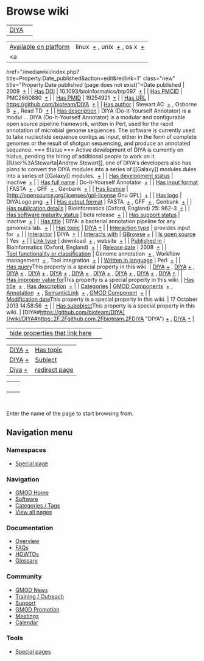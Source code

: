 



<span id="top"></span>




# <span dir="auto">Browse wiki</span>






|                           |     |
|---------------------------|-----|
| [DIYA](/wiki/DIYA "DIYA") |     |

|  |  |
|----|----|
| [Available on platform](/wiki/Property%3AAvailable_on_platform "Property:Available on platform") | <span class="smwb-value">linux  <span class="smwsearch">[+](/wiki/Special%3ASearchByProperty/Available-20on-20platform/linux "Special%3ASearchByProperty/Available-20on-20platform/linux")</span></span> , <span class="smwb-value">unix  <span class="smwsearch">[+](/wiki/Special%3ASearchByProperty/Available-20on-20platform/unix "Special%3ASearchByProperty/Available-20on-20platform/unix")</span></span> , <span class="smwb-value">os x  <span class="smwsearch">[+](/wiki/Special%3ASearchByProperty/Available-20on-20platform/os-20x "Special%3ASearchByProperty/Available-20on-20platform/os-20x")</span></span> |
| <a
href="/mediawiki/index.php?title=Property:Date_published&amp;action=edit&amp;redlink=1"
class="new"
title="Property:Date published (page does not exist)">Date published</a> | <span class="smwb-value">2009  <span class="smwsearch">[+](/wiki/Special%3ASearchByProperty/Date-20published/2009 "Special%3ASearchByProperty/Date-20published/2009")</span></span> |
| <a
href="/mediawiki/index.php?title=Property:Has_DOI&amp;action=edit&amp;redlink=1"
class="new" title="Property:Has DOI (page does not exist)">Has DOI</a> | <span class="smwb-value">10.1093/bioinformatics/btp097  <span class="smwsearch">[+](/wiki/Special%3ASearchByProperty/Has-20DOI/10.1093-2Fbioinformatics-2Fbtp097 "Special%3ASearchByProperty/Has-20DOI/10.1093-2Fbioinformatics-2Fbtp097")</span></span> |
| <a
href="/mediawiki/index.php?title=Property:Has_PMCID&amp;action=edit&amp;redlink=1"
class="new"
title="Property:Has PMCID (page does not exist)">Has PMCID</a> | <span class="smwb-value">PMC2660880  <span class="smwsearch">[+](/wiki/Special%3ASearchByProperty/Has-20PMCID/PMC2660880 "Special%3ASearchByProperty/Has-20PMCID/PMC2660880")</span></span> |
| <a
href="/mediawiki/index.php?title=Property:Has_PMID&amp;action=edit&amp;redlink=1"
class="new" title="Property:Has PMID (page does not exist)">Has PMID</a> | <span class="smwb-value">19254921  <span class="smwsearch">[+](/wiki/Special%3ASearchByProperty/Has-20PMID/19254921 "Special%3ASearchByProperty/Has-20PMID/19254921")</span></span> |
| [Has URL](/wiki/Property%3AHas_URL "Property:Has URL") | <span class="smwb-value"><a href="https://github.com/bioteam/DIYA" class="external"
rel="nofollow">https://github.com/bioteam/DIYA</a>  <span class="smwsearch">[+](/wiki/Special%3ASearchByProperty/Has-20URL/https%3A-2F-2Fgithub.com-2Fbioteam-2FDIYA "Special%3ASearchByProperty/Has-20URL/https%3A-2F-2Fgithub.com-2Fbioteam-2FDIYA")</span></span> |
| <a
href="/mediawiki/index.php?title=Property:Has_author&amp;action=edit&amp;redlink=1"
class="new"
title="Property:Has author (page does not exist)">Has author</a> | <span class="smwb-value">Stewart AC  <span class="smwsearch">[+](/wiki/Special%3ASearchByProperty/Has-20author/Stewart-20AC "Special%3ASearchByProperty/Has-20author/Stewart-20AC")</span></span> , <span class="smwb-value">Osborne B  <span class="smwsearch">[+](/wiki/Special%3ASearchByProperty/Has-20author/Osborne-20B "Special%3ASearchByProperty/Has-20author/Osborne-20B")</span></span> , <span class="smwb-value">Read TD  <span class="smwsearch">[+](/wiki/Special%3ASearchByProperty/Has-20author/Read-20TD "Special%3ASearchByProperty/Has-20author/Read-20TD")</span></span> |
| [Has description](/wiki/Property%3AHas_description "Property:Has description") | <span class="smwb-value">DIYA (Do-It-Yourself Annotator) is a modul<span class="smw-highlighter" data-type="2" state="persistent" data-title="Information"><span class="smwtext"> … </span><span class="smwttcontent">DIYA (Do-It-Yourself Annotator) is a modular and configurable open source pipeline framework, written in Perl, used for the rapid annotation of microbial genome sequences. The software is currently used to take nucleotide sequence contigs as input, either in the form of complete genomes or the result of shotgun sequencing, and produce an annotated sequence. === Status === Active development of DIYA is currently on hiatus, pending the hiring of additional people to work on it. \[\[User%3AStewarta\|Andrew Stewart\]\], one of DIYA's developers also has plans to convert the DIYA modules into a series of \[\[Galaxy\]\] modules.</span></span>dules into a series of \[\[Galaxy\]\] modules.  <span class="smwsearch">[+](/mediawiki/index.php?title=Special%3ASearchByProperty&x=Has-20description%2FDIYA-20%28Do-2DIt-2DYourself-20Annotator%29-20is-20a-20modular-20and-20configurable-20open-20source-20pipeline-20framework%2C-20written-20in-20Perl%2C-20used-20for-20the-20rapid-20annotation-20of-20microbial-20genome-20sequences.-20The-20software-20is-20currently-20used-20to-20take-20nucleotide-20sequence-20contigs-20as-20input%2C-20either-20in-20the-20form-20of-20complete-20genomes-20or-20the-20result-20of-20shotgun-20sequencing%2C-20and-20produce-20an-20annotated-20sequence.-0A-0A%3D%3D%3D-20Status-20%3D%3D%3D-0A-0AActive-20development-20of-20DIYA-20is-20currently-20on-20hiatus%2C-20pending-20the-20hiring-20of-20additional-20people-20to-20work-20on-20it.-20-20-5B-5BUser%3AStewarta-7CAndrew-20Stewart-5D-5D%2C-20one-20of-20DIYA%27s-20developers-20also-20has-20plans-20to-20convert-20the-20DIYA-20modules-20into-20a-20series-20of-20-5B-5BGalaxy-5D-5D-20modules. "Special%3ASearchByProperty")</span></span> |
| [Has development status](/wiki/Property%3AHas_development_status "Property:Has development status") | <span class="smwb-value">inactive  <span class="smwsearch">[+](/wiki/Special%3ASearchByProperty/Has-20development-20status/inactive "Special%3ASearchByProperty/Has-20development-20status/inactive")</span></span> |
| <a
href="/mediawiki/index.php?title=Property:Has_full_name&amp;action=edit&amp;redlink=1"
class="new"
title="Property:Has full name (page does not exist)">Has full name</a> | <span class="smwb-value">Do-It-Yourself Annotator  <span class="smwsearch">[+](/wiki/Special%3ASearchByProperty/Has-20full-20name/Do-2DIt-2DYourself-20Annotator "Special%3ASearchByProperty/Has-20full-20name/Do-2DIt-2DYourself-20Annotator")</span></span> |
| [Has input format](/wiki/Property%3AHas_input_format "Property:Has input format") | <span class="smwb-value">FASTA  <span class="smwsearch">[+](/wiki/Special%3ASearchByProperty/Has-20input-20format/FASTA "Special%3ASearchByProperty/Has-20input-20format/FASTA")</span></span> , <span class="smwb-value">GFF  <span class="smwsearch">[+](/wiki/Special%3ASearchByProperty/Has-20input-20format/GFF "Special%3ASearchByProperty/Has-20input-20format/GFF")</span></span> , <span class="smwb-value">Genbank  <span class="smwsearch">[+](/wiki/Special%3ASearchByProperty/Has-20input-20format/Genbank "Special%3ASearchByProperty/Has-20input-20format/Genbank")</span></span> |
| [Has licence](/wiki/Property%3AHas_licence "Property:Has licence") | <span class="smwb-value">\[http://opensource.org/licenses/gpl-license Gnu GPL\]  <span class="smwsearch">[+](/wiki/Special%3ASearchByProperty/Has-20licence/-5Bhttp%3A-2F-2Fopensource.org-2Flicenses-2Fgpl-2Dlicense-20Gnu-20GPL-5D "Special%3ASearchByProperty/Has-20licence/-5Bhttp%3A-2F-2Fopensource.org-2Flicenses-2Fgpl-2Dlicense-20Gnu-20GPL-5D")</span></span> |
| [Has logo](/wiki/Property%3AHas_logo "Property:Has logo") | <span class="smwb-value">DIYALogo.png  <span class="smwsearch">[+](/wiki/Special%3ASearchByProperty/Has-20logo/DIYALogo.png "Special%3ASearchByProperty/Has-20logo/DIYALogo.png")</span></span> |
| [Has output format](/wiki/Property%3AHas_output_format "Property:Has output format") | <span class="smwb-value">FASTA  <span class="smwsearch">[+](/wiki/Special%3ASearchByProperty/Has-20output-20format/FASTA "Special%3ASearchByProperty/Has-20output-20format/FASTA")</span></span> , <span class="smwb-value">GFF  <span class="smwsearch">[+](/wiki/Special%3ASearchByProperty/Has-20output-20format/GFF "Special%3ASearchByProperty/Has-20output-20format/GFF")</span></span> , <span class="smwb-value">Genbank  <span class="smwsearch">[+](/wiki/Special%3ASearchByProperty/Has-20output-20format/Genbank "Special%3ASearchByProperty/Has-20output-20format/Genbank")</span></span> |
| <a
href="/mediawiki/index.php?title=Property:Has_publication_details&amp;action=edit&amp;redlink=1"
class="new"
title="Property:Has publication details (page does not exist)">Has publication details</a> | <span class="smwb-value">Bioinformatics (Oxford, England) 25: 962-3  <span class="smwsearch">[+](/wiki/Special%3ASearchByProperty/Has-20publication-20details/Bioinformatics-20(Oxford,-20England)-2025:-20962-2D3 "Special%3ASearchByProperty/Has-20publication-20details/Bioinformatics-20(Oxford,-20England)-2025:-20962-2D3")</span></span> |
| [Has software maturity status](/wiki/Property%3AHas_software_maturity_status "Property:Has software maturity status") | <span class="smwb-value">beta release  <span class="smwsearch">[+](/wiki/Special%3ASearchByProperty/Has-20software-20maturity-20status/beta-20release "Special%3ASearchByProperty/Has-20software-20maturity-20status/beta-20release")</span></span> |
| [Has support status](/wiki/Property%3AHas_support_status "Property:Has support status") | <span class="smwb-value">inactive  <span class="smwsearch">[+](/wiki/Special%3ASearchByProperty/Has-20support-20status/inactive "Special%3ASearchByProperty/Has-20support-20status/inactive")</span></span> |
| [Has title](/wiki/Property%3AHas_title "Property:Has title") | <span class="smwb-value">DIYA: a bacterial annotation pipeline for any genomics lab.  <span class="smwsearch">[+](/wiki/Special%3ASearchByProperty/Has-20title/DIYA%3A-20a-20bacterial-20annotation-20pipeline-20for-20any-20genomics-20lab. "Special%3ASearchByProperty/Has-20title/DIYA%3A-20a-20bacterial-20annotation-20pipeline-20for-20any-20genomics-20lab.")</span></span> |
| [Has topic](/wiki/Property%3AHas_topic "Property:Has topic") | <span class="smwb-value">[DIYA](/wiki/DIYA "DIYA") <span class="smwbrowse">[+](/wiki/Special%3ABrowse/DIYA "Special%3ABrowse/DIYA")</span></span> |
| [Interaction type](/wiki/Property%3AInteraction_type "Property:Interaction type") | <span class="smwb-value">provides input for  <span class="smwsearch">[+](/wiki/Special%3ASearchByProperty/Interaction-20type/provides-20input-20for "Special%3ASearchByProperty/Interaction-20type/provides-20input-20for")</span></span> |
| <a
href="/mediawiki/index.php?title=Property:Interactor&amp;action=edit&amp;redlink=1"
class="new"
title="Property:Interactor (page does not exist)">Interactor</a> | <span class="smwb-value">DIYA  <span class="smwsearch">[+](/wiki/Special%3ASearchByProperty/Interactor/DIYA "Special%3ASearchByProperty/Interactor/DIYA")</span></span> |
| [Interacts with](/wiki/Property%3AInteracts_with "Property:Interacts with") | <span class="smwb-value">[GBrowse](/wiki/GBrowse "GBrowse") <span class="smwbrowse">[+](/wiki/Special%3ABrowse/GBrowse "Special%3ABrowse/GBrowse")</span></span> |
| [Is open source](/wiki/Property%3AIs_open_source "Property:Is open source") | <span class="smwb-value">Yes  <span class="smwsearch">[+](/wiki/Special%3ASearchByProperty/Is-20open-20source/Yes "Special%3ASearchByProperty/Is-20open-20source/Yes")</span></span> |
| [Link type](/wiki/Property%3ALink_type "Property:Link type") | <span class="smwb-value">download  <span class="smwsearch">[+](/wiki/Special%3ASearchByProperty/Link-20type/download "Special%3ASearchByProperty/Link-20type/download")</span></span> , <span class="smwb-value">website  <span class="smwsearch">[+](/wiki/Special%3ASearchByProperty/Link-20type/website "Special%3ASearchByProperty/Link-20type/website")</span></span> |
| <a
href="/mediawiki/index.php?title=Property:Published_in&amp;action=edit&amp;redlink=1"
class="new"
title="Property:Published in (page does not exist)">Published in</a> | <span class="smwb-value">Bioinformatics (Oxford, England)  <span class="smwsearch">[+](/wiki/Special%3ASearchByProperty/Published-20in/Bioinformatics-20(Oxford,-20England) "Special%3ASearchByProperty/Published-20in/Bioinformatics-20(Oxford,-20England)")</span></span> |
| [Release date](/wiki/Property%3ARelease_date "Property:Release date") | <span class="smwb-value">2008  <span class="smwsearch">[+](/wiki/Special%3ASearchByProperty/Release-20date/2008 "Special%3ASearchByProperty/Release-20date/2008")</span></span> |
| [Tool functionality or classification](/wiki/Property%3ATool_functionality_or_classification "Property:Tool functionality or classification") | <span class="smwb-value">Genome annotation  <span class="smwsearch">[+](/wiki/Special%3ASearchByProperty/Tool-20functionality-20or-20classification/Genome-20annotation "Special%3ASearchByProperty/Tool-20functionality-20or-20classification/Genome-20annotation")</span></span> , <span class="smwb-value">Workflow management  <span class="smwsearch">[+](/wiki/Special%3ASearchByProperty/Tool-20functionality-20or-20classification/Workflow-20management "Special%3ASearchByProperty/Tool-20functionality-20or-20classification/Workflow-20management")</span></span> , <span class="smwb-value">Tool integration  <span class="smwsearch">[+](/wiki/Special%3ASearchByProperty/Tool-20functionality-20or-20classification/Tool-20integration "Special%3ASearchByProperty/Tool-20functionality-20or-20classification/Tool-20integration")</span></span> |
| [Written in language](/wiki/Property%3AWritten_in_language "Property:Written in language") | <span class="smwb-value">Perl  <span class="smwsearch">[+](/wiki/Special%3ASearchByProperty/Written-20in-20language/Perl "Special%3ASearchByProperty/Written-20in-20language/Perl")</span></span> |
| <span class="smw-highlighter" data-type="1" state="inline" data-title="Property"><span class="smwbuiltin">[Has query](/wiki/Property:Has_query "Property:Has query")</span><span class="smwttcontent">This property is a special property in this wiki.</span></span> | <span class="smwb-value">[DIYA](/wiki/DIYA#_QUERY5bf60375fd21fcf00694fdc5c27dc675 "DIYA") <span class="smwbrowse">[+](/wiki/Special%3ABrowse/DIYA-23_QUERY5bf60375fd21fcf00694fdc5c27dc675 "Special%3ABrowse/DIYA-23 QUERY5bf60375fd21fcf00694fdc5c27dc675")</span></span> , <span class="smwb-value">[DIYA](/wiki/DIYA#_QUERYec7fcb8329f90e2ccf48213c3065aec8 "DIYA") <span class="smwbrowse">[+](/wiki/Special%3ABrowse/DIYA-23_QUERYec7fcb8329f90e2ccf48213c3065aec8 "Special%3ABrowse/DIYA-23 QUERYec7fcb8329f90e2ccf48213c3065aec8")</span></span> , <span class="smwb-value">[DIYA](/wiki/DIYA#_QUERY61a58659244f0f7d24ad7009b1978605 "DIYA") <span class="smwbrowse">[+](/wiki/Special%3ABrowse/DIYA-23_QUERY61a58659244f0f7d24ad7009b1978605 "Special%3ABrowse/DIYA-23 QUERY61a58659244f0f7d24ad7009b1978605")</span></span> , <span class="smwb-value">[DIYA](/wiki/DIYA#_QUERYef67b774bc2c3ab3627527d8b1a92c7f "DIYA") <span class="smwbrowse">[+](/wiki/Special%3ABrowse/DIYA-23_QUERYef67b774bc2c3ab3627527d8b1a92c7f "Special%3ABrowse/DIYA-23 QUERYef67b774bc2c3ab3627527d8b1a92c7f")</span></span> , <span class="smwb-value">[DIYA](/wiki/DIYA#_QUERY01d99e52275dceae377e47c9f6098b46 "DIYA") <span class="smwbrowse">[+](/wiki/Special%3ABrowse/DIYA-23_QUERY01d99e52275dceae377e47c9f6098b46 "Special%3ABrowse/DIYA-23 QUERY01d99e52275dceae377e47c9f6098b46")</span></span> , <span class="smwb-value">[DIYA](/wiki/DIYA#_QUERY098bfc63cf9d41130314a67e1a61b4e1 "DIYA") <span class="smwbrowse">[+](/wiki/Special%3ABrowse/DIYA-23_QUERY098bfc63cf9d41130314a67e1a61b4e1 "Special%3ABrowse/DIYA-23 QUERY098bfc63cf9d41130314a67e1a61b4e1")</span></span> , <span class="smwb-value">[DIYA](/wiki/DIYA#_QUERY50c2ed50d292c137adc53715ae3f7b68 "DIYA") <span class="smwbrowse">[+](/wiki/Special%3ABrowse/DIYA-23_QUERY50c2ed50d292c137adc53715ae3f7b68 "Special%3ABrowse/DIYA-23 QUERY50c2ed50d292c137adc53715ae3f7b68")</span></span> , <span class="smwb-value">[DIYA](/wiki/DIYA#_QUERYd9bd4f3c293fb5bb2f6bc1bc89863635 "DIYA") <span class="smwbrowse">[+](/wiki/Special%3ABrowse/DIYA-23_QUERYd9bd4f3c293fb5bb2f6bc1bc89863635 "Special%3ABrowse/DIYA-23 QUERYd9bd4f3c293fb5bb2f6bc1bc89863635")</span></span> , <span class="smwb-value">[DIYA](/wiki/DIYA#_QUERYf238b025a34db09796634cce3fe12f82 "DIYA") <span class="smwbrowse">[+](/wiki/Special%3ABrowse/DIYA-23_QUERYf238b025a34db09796634cce3fe12f82 "Special%3ABrowse/DIYA-23 QUERYf238b025a34db09796634cce3fe12f82")</span></span> , <span class="smwb-value">[DIYA](/wiki/DIYA#_QUERYb764ed3e386155400ec710efae2d9864 "DIYA") <span class="smwbrowse">[+](/wiki/Special%3ABrowse/DIYA-23_QUERYb764ed3e386155400ec710efae2d9864 "Special%3ABrowse/DIYA-23 QUERYb764ed3e386155400ec710efae2d9864")</span></span> |
| <span class="smw-highlighter" data-type="1" state="inline" data-title="Property"><span class="smwbuiltin">[Has improper value for](/wiki/Property:Has_improper_value_for "Property:Has improper value for")</span><span class="smwttcontent">This property is a special property in this wiki.</span></span> | <span class="smwb-value">[Has title](/wiki/Property%3AHas_title "Property:Has title")  <span class="smwsearch">[+](/wiki/Special%3ASearchByProperty/Has-20improper-20value-20for/Has-20title "Special%3ASearchByProperty/Has-20improper-20value-20for/Has-20title")</span></span> , <span class="smwb-value">[Has description](/wiki/Property%3AHas_description "Property:Has description")  <span class="smwsearch">[+](/wiki/Special%3ASearchByProperty/Has-20improper-20value-20for/Has-20description "Special%3ASearchByProperty/Has-20improper-20value-20for/Has-20description")</span></span> |
| [Categories](/wiki/Special%3ACategories "Special%3ACategories") | <span class="smwb-value">[GMOD Components](/wiki/Category%3AGMOD_Components "Category%3AGMOD Components")  <span class="smwsearch">[+](/wiki/Special%3ASearchByProperty/GMOD-20Components "Special%3ASearchByProperty/GMOD-20Components")</span></span> , <span class="smwb-value">[Annotation](/wiki/Category%3AAnnotation "Category%3AAnnotation")  <span class="smwsearch">[+](/wiki/Special%3ASearchByProperty/Annotation "Special%3ASearchByProperty/Annotation")</span></span> , <span class="smwb-value"><a
href="/mediawiki/index.php?title=Category%3ASemanticLink&amp;action=edit&amp;redlink=1"
class="new"
title="Category%3ASemanticLink (page does not exist)">SemanticLink</a>  <span class="smwsearch">[+](/wiki/Special%3ASearchByProperty/SemanticLink "Special%3ASearchByProperty/SemanticLink")</span></span> , <span class="smwb-value">[GMOD Component](/wiki/Category%3AGMOD_Component "Category%3AGMOD Component")  <span class="smwsearch">[+](/wiki/Special%3ASearchByProperty/GMOD-20Component "Special%3ASearchByProperty/GMOD-20Component")</span></span> |
| <span class="smw-highlighter" data-type="1" state="inline" data-title="Property"><span class="smwbuiltin">[Modification date](/wiki/Property:Modification_date "Property:Modification date")</span><span class="smwttcontent">This property is a special property in this wiki.</span></span> | <span class="smwb-value">17 October 2013 14:58:56  <span class="smwsearch">[+](/wiki/Special%3ASearchByProperty/Modification-20date/17-20October-202013-2014:58:56 "Special%3ASearchByProperty/Modification-20date/17-20October-202013-2014:58:56")</span></span> |
| <span class="smw-highlighter" data-type="1" state="inline" data-title="Property"><span class="smwbuiltin">[Has subobject](/wiki/Property%3AHas_subobject "Property:Has subobject")</span><span class="smwttcontent">This property is a special property in this wiki.</span></span> | <span class="smwb-value">[DIYA#https://github.com/bioteam/DIYA](/wiki/DIYA#https:.2F.2Fgithub.com.2Fbioteam.2FDIYA "DIYA") <span class="smwbrowse">[+](/wiki/Special%3ABrowse/DIYA-23https%3A-2F-2Fgithub.com-2Fbioteam-2FDIYA "Special%3ABrowse/DIYA-23https%3A-2F-2Fgithub.com-2Fbioteam-2FDIYA")</span></span> , <span class="smwb-value">[DIYA](/wiki/DIYA#_2957d43c15df6d72a07738da3e51a062 "DIYA") <span class="smwbrowse">[+](/wiki/Special%3ABrowse/DIYA-23_2957d43c15df6d72a07738da3e51a062 "Special%3ABrowse/DIYA-23 2957d43c15df6d72a07738da3e51a062")</span></span> |

<span id="smw_browse_incoming"></span>

|  |  |
|----|----|
| [hide properties that link here](/mediawiki/index.php?title=Special:Browse&offset=0&dir=out&article=DIYA)  |  |

|  |  |
|----|----|
| <span class="smwb-ivalue">[DIYA](/wiki/DIYA "DIYA") <span class="smwbrowse">[+](/wiki/Special%3ABrowse/DIYA "Special%3ABrowse/DIYA")</span></span> | [Has topic](/wiki/Property%3AHas_topic "Property:Has topic") |
| <span class="smwb-ivalue">[DIYA](/wiki/DIYA#_2957d43c15df6d72a07738da3e51a062 "DIYA") <span class="smwbrowse">[+](/wiki/Special%3ABrowse/DIYA-23_2957d43c15df6d72a07738da3e51a062 "Special%3ABrowse/DIYA-23 2957d43c15df6d72a07738da3e51a062")</span></span> | [Subject](/wiki/Property%3ASubject "Property%3ASubject") |
| <span class="smwb-ivalue"><a href="/wiki/Diya" class="mw-redirect" title="Diya">Diya</a> <span class="smwbrowse">[+](/wiki/Special%3ABrowse/Diya "Special%3ABrowse/Diya")</span></span> | [redirect page](/wiki/Special:ListRedirects "Special:ListRedirects") |

|     |     |
|-----|-----|
|     |     |

 

Enter the name of the page to start browsing from.  








## Navigation menu



### Namespaces

- <span id="ca-nstab-special">[Special
  page](/wiki/Special%3ABrowse/DIYA "This is a special page, you cannot edit the page itself")</span>






### Navigation



- <span id="n-GMOD-Home">[GMOD Home](/wiki/Main_Page)</span>
- <span id="n-Software">[Software](/wiki/GMOD_Components)</span>
- <span id="n-Categories-.2F-Tags">[Categories /
  Tags](/wiki/Categories)</span>
- <span id="n-View-all-pages">[View all
  pages](/wiki/Special:AllPages)</span>




### Documentation



- <span id="n-Overview">[Overview](/wiki/Overview)</span>
- <span id="n-FAQs">[FAQs](/wiki/Category%3AFAQ)</span>
- <span id="n-HOWTOs">[HOWTOs](/wiki/Category%3AHOWTO)</span>
- <span id="n-Glossary">[Glossary](/wiki/Glossary)</span>




### Community



- <span id="n-GMOD-News">[GMOD News](/wiki/GMOD_News)</span>
- <span id="n-Training-.2F-Outreach">[Training /
  Outreach](/wiki/Training_and_Outreach)</span>
- <span id="n-Support">[Support](/wiki/Support)</span>
- <span id="n-GMOD-Promotion">[GMOD
  Promotion](/wiki/GMOD_Promotion)</span>
- <span id="n-Meetings">[Meetings](/wiki/Meetings)</span>
- <span id="n-Calendar">[Calendar](/wiki/Calendar)</span>




### Tools



- <span id="t-specialpages"><a href="/wiki/Special%3ASpecialPages" accesskey="q"
  title="A list of all special pages [q]">Special pages</a></span>








<!-- -->




